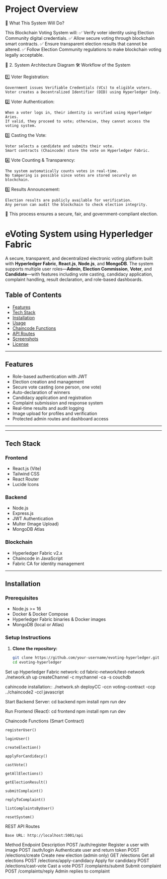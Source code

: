 # Project Overview


🔹 What This System Will Do?

This Blockchain Voting System will:
✅ Verify voter identity using Election Community digital credentials.
✅ Allow secure voting through blockchain smart contracts.
✅ Ensure transparent election results that cannot be altered.
✅ Follow Election Community regulations to make blockchain voting legally acceptable.


📌 2. System Architecture Diagram
🛠 Workflow of the System

1️⃣ Voter Registration:

    Government issues Verifiable Credentials (VCs) to eligible voters.
    Voter creates a Decentralized Identifier (DID) using Hyperledger Indy.

2️⃣ Voter Authentication:

    When a voter logs in, their identity is verified using Hyperledger Aries.
    If valid, they proceed to vote; otherwise, they cannot access the voting system.

3️⃣ Casting the Vote:

    Voter selects a candidate and submits their vote.
    Smart contracts (Chaincode) store the vote on Hyperledger Fabric.

4️⃣ Vote Counting & Transparency:

    The system automatically counts votes in real-time.
    No tampering is possible since votes are stored securely on blockchain.

5️⃣ Results Announcement:

    Election results are publicly available for verification.
    Any person can audit the blockchain to check election integrity.

📌 This process ensures a secure, fair, and government-compliant election.




# eVoting System using Hyperledger Fabric

A secure, transparent, and decentralized electronic voting platform built with **Hyperledger Fabric**, **React.js**, **Node.js**, and **MongoDB**. The system supports multiple user roles—**Admin**, **Election Commission**, **Voter**, and **Candidate**—with features including vote casting, candidacy application, complaint handling, result declaration, and role-based dashboards.

## Table of Contents

- [Features](#features)
- [Tech Stack](#tech-stack)
- [Installation](#installation)
- [Usage](#usage)
- [Chaincode Functions](#chaincode-functions)
- [API Routes](#api-routes)
- [Screenshots](#screenshots)
- [License](#license)

---

## Features

- Role-based authentication with JWT
- Election creation and management
- Secure vote casting (one person, one vote)
- Auto-declaration of winners
- Candidacy application and registration
- Complaint submission and response system
- Real-time results and audit logging
- Image upload for profiles and verification
- Protected admin routes and dashboard access

_____


---

## Tech Stack

### Frontend
- React.js (Vite)
- Tailwind CSS
- React Router
- Lucide Icons

### Backend
- Node.js
- Express.js
- JWT Authentication
- Multer (Image Upload)
- MongoDB Atlas

### Blockchain
- Hyperledger Fabric v2.x
- Chaincode in JavaScript
- Fabric CA for identity management

---

## Installation

### Prerequisites

- Node.js >= 16
- Docker & Docker Compose
- Hyperledger Fabric binaries & Docker images
- MongoDB (local or Atlas)

### Setup Instructions

1. **Clone the repository:**
   ```bash
   git clone https://github.com/your-username/evoting-hyperledger.git
   cd evoting-hyperledger

Set up Hyperledger Fabric network:
cd fabric-network/test-network
./network.sh up createChannel -c mychannel -ca -s couchdb 

cahincode installation::
./network.sh deployCC -ccn voting-contract -ccp ../chaincode2 -ccl javascript

Start Backend Server:
cd backend
npm install
npm run dev

Run Frontend (React):
cd frontend
npm install
npm run dev



Chaincode Functions (Smart Contract)

    registerUser()

    loginUser()

    createElection()

    applyForCandidacy()

    castVote()

    getAllElections()

    getElectionResult()

    submitComplaint()

    replyToComplaint()

    listComplaintsByUser()

    resetSystem()

REST API Routes

    Base URL: http://localhost:5001/api

Method	Endpoint	Description
POST	/auth/register	Register a user with image
POST	/auth/login	Authenticate user and return token
POST	/elections/create	Create new election (admin only)
GET	    /elections	Get all elections
POST	/elections/apply-candidacy	Apply for candidacy
POST	/elections/cast-vote	Cast a vote
POST	/complaints/submit	Submit complaint
POST	/complaints/reply	Admin replies to complaint
